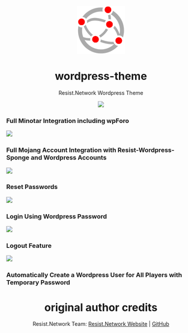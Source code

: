 <p align="center"><img src="https://github.com/resist-network/extras-pack/blob/master/images/128x128.png?raw=true"></p>
<h1 align="center">wordpress-theme</h1>
<p align="center">Resist.Network Wordpress Theme</p>
<p align="center">
<img src="http://www.checkmarkclass.com/uploads/3/5/5/6/3556/whisper128.png" style="display:inline;"> <h3>Full Minotar Integration including wpForo</h3>
<img src="http://www.checkmarkclass.com/uploads/3/5/5/6/3556/whisper128.png" style="display:inline;"> <h3>Full Mojang Account Integration with Resist-Wordpress-Sponge and Wordpress Accounts</h3>
<img src="http://www.checkmarkclass.com/uploads/3/5/5/6/3556/whisper128.png" style="display:inline;"> <h3>Reset Passwords</h3>
<img src="http://www.checkmarkclass.com/uploads/3/5/5/6/3556/whisper128.png" style="display:inline;"> <h3>Login Using Wordpress Password</h3>
<img src="http://www.checkmarkclass.com/uploads/3/5/5/6/3556/whisper128.png" style="display:inline;"> <h3>Logout Feature</h3>
<img src="http://www.checkmarkclass.com/uploads/3/5/5/6/3556/whisper128.png" style="display:inline;"> <h3>Automatically Create a Wordpress User for All Players with Temporary Password</h3>
</p>
<h1 align="center">original author credits</h1>
<p align="center">Resist.Network Team: <a href="https://resist.network">Resist.Network Website</a> | <a href="https://github.com/resist-network">GitHub</a></p>

